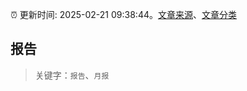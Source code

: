 :alarm_clock: 更新时间: 2025-02-21 09:38:44。[文章来源](/README.md)、[文章分类](/TAGS.md)

## 报告


> 关键字：`报告`、`月报`



